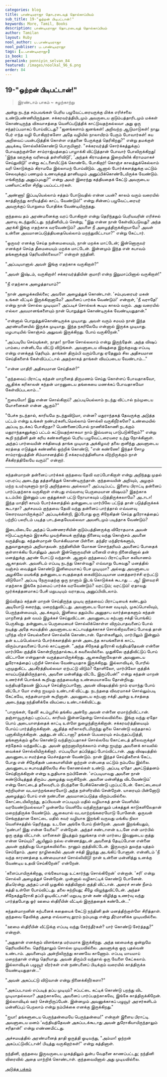 ```yaml
---
categories: blog
title: பாண்டியராஜா தொடரடைவுத் தொல்காப்பியம்
sub_title: 19-"ஒற்றன் பிடிபட்டான்!"
keywords: More, Tamil, Books
description: பாண்டியராஜா தொடரடைவுத் தொல்காப்பியம்
author: Tamilan
layout: Ruby
nool_author: ப.பாண்டியராஜா
nool_publiser: ப.பாண்டியராஜா
tags: [ப.பாண்டியராஜா]
is_book: 1
permalink: ponniyin_selvan_84
featured: /images/noolkal_96_6.png
order: 84
---
```



## 19-"ஒற்றன் பிடிபட்டான்!"

> இரண்டாம் பாகம் ~ சுழற்காற்று

அன்று நடந்த சம்பவங்கள் பெரிய பழுவேட்டரையருக்கு மிக்க எரிச்சலை உண்டுபண்ணியிருந்தன. சக்கரவர்த்தியிடமும் அவருடைய குடும்பத்தாரிடமும் மக்கள் கொண்டிருந்த விசுவாசத்தை வெளிப்படுத்திக் காட்டுவதற்கல்லவா அது ஒரு சந்தர்ப்பமாகப் போய்விட்டது? "ஜனங்களாம் ஜனங்கள்! அறிவற்ற ஆடுமாடுகள்! நாலு பேர் எந்த வழி போகிறார்களோ அதே வழியில் நாலாயிரம் பேரும் போவார்கள்! சுய அறிவைப் பயன்படுத்திக் கொள்ள எத்தனை பேருக்குத் தெரிகிறது?" என்று தமக்குள் அடிக்கடி சொல்லிக்கொண்டு பொருமினார். "சக்கரவர்த்தி சொர்க்கத்துக்குப் போவதற்குள்ளே சாம்ராஜ்யத்தைப் பாழாக்கி விட்டுத்தான் போவார் போலிருக்கிறது! 'இந்த ஊருக்கு வரியைத் தள்ளிவிடு!', 'அந்தக் கிராமத்தை இறையிலிக் கிராமமாகச் செய்துவிடு!' என்று கட்டளையிட்டுக் கொண்டே போகிறார்! கொஞ்ச காலத்துக்கெல்லாம் வரி கொடுக்கும் கிராமமே இல்லாமற் போய்விடும். ஆனால் போர்க்களத்துக்கு மட்டும் செலவுக்குப் பணமும் உணவுக்குத் தானியமும் அனுப்பிக்கொண்டேயிருக்க வேண்டும். எங்கிருந்து அனுப்புவது?" என்று அவர் இரைந்து கத்தியதைக் கேட்டு அவருடைய பணியாட்களே சிறிது பயப்பட்டார்கள்.

"அண்ணா! இப்படியெல்லாம் சத்தம் போடுவதில் என்ன பயன்? காலம் வரும் வரையில் காத்திருந்து காரியத்தில் காட்ட வேண்டும்!" என்று சின்னப் பழுவேட்டரையர் அவருக்குப் பொறுமை போதிக்க வேண்டியிருந்தது.

குந்தவை தம் அரண்மனைக்கு வரப் போகிறாள் என்று தெரிந்ததும் பெரியவரின் எரிச்சல் அளவு கடந்துவிட்டது. நந்தினியிடம் சென்று, "இது என்ன நான் கேள்விப்படுவது? அந்த அரக்கி இங்கு எதற்காக வரவேண்டும்? அவளை நீ அழைத்திருக்கிறாயாமே? அவள் உன்னை அவமானப்படுத்தியதையெல்லாம் மறந்துவிட்டாயா?" என்று கேட்டார்.

"ஒருவர் எனக்கு செய்த நன்மையையும், நான் மறக்க மாட்டேன்; இன்னொருவர் எனக்குச் செய்த தீமையையும் மறக்க மாட்டேன். இன்னமும் இந்த என் சுபாவம் தங்களுக்குத் தெரியவில்லையா?" என்றாள் நந்தினி.

"அப்படியானால் அவள் இங்கு எதற்காக வருகிறாள்?"

"அவள் இஷ்டம், வருகிறாள்! சக்கரவர்த்தியின் குமாரி என்ற இறுமாப்பினால் வருகிறாள்!"

"நீ எதற்காக அழைத்தாயாம்?"

"நான் அழைக்கவில்லை; அவளே அழைத்துக் கொண்டாள். 'சம்புவரையர் மகன் உங்கள் வீட்டில் இருக்கிறானாமே? அவனைப் பார்க்க வேண்டும்!' என்றாள், 'நீ வராதே!' என்று நான் சொல்ல முடியுமா? அப்படிச் சொல்லக் கூடிய காலம் வரும். அது வரையில் எல்லா அவமானங்களையும் நான் பொறுத்துக் கொண்டிருக்க வேண்டியதுதான்."

"என்னால் பொறுத்துக்கொண்டிருக்க முடியாது. அவள் வரும் சமயம் நான் இந்த அரண்மனையில் இருக்க முடியாது. இந்த நகரிலேயே என்னால் இருக்க முடியாது. மழபாடியில் கொஞ்சம் அலுவல் இருக்கிறது. போய் வருகிறேன்."

"அப்படியே செய்யுங்கள், நாதா! நானே சொல்லலாம் என்று இருந்தேன். அந்த விஷப் பாம்பை என்னிடமே விட்டு விடுங்கள். அவளுடைய விஷத்தை இறக்குவது எப்படி என்று எனக்குத் தெரியும். தாங்கள் திரும்பி வரும்போது ஏதேனும் சில அதிசயமான செய்திகளைக் கேள்விப்பட்டால் அதற்காகத் தாங்கள் வியப்படைய வேண்டாம்..."

"என்ன மாதிரி அதிசயமான செய்திகள்?"

"குந்தவைப் பிராட்டி கந்தன் மாறனைத் திருமணம் செய்து கொள்ளப் போவதாகவோ, ஆதிக்க கரிகாலன் கந்தன் மாறனுடைய தங்கையை மணக்கப் போவதாகவோ கேள்விப்படலாம்..."

"ஐயையோ! இது என்ன சொல்கிறாய்? அப்படியெல்லாம் நடந்து விட்டால் நம்முடைய யோசனைகள் என்ன ஆகும்?"

"பேச்சு நடந்தால், காரியமே நடந்துவிடுமா, என்ன? மதுராந்தகத் தேவருக்கு அடுத்த பட்டம் என்று உங்கள் நண்பர்களிடமெல்லாம் சொல்லி வருகிறீர்களே? உண்மையில் அப்படி நடக்கப் போகிறதா? பெண்ணைப்போல் நாணிக்கோணி நடக்கும் மதுராந்தகனுக்குப் பட்டம் கட்டுவதற்காகவா நாம் இவ்வளவு பாடுபடுகிறோம்?" என்று கூறி நந்தினி தன் கரிய கண்களினால் பெரிய பழுவேட்டரையரை உற்று நோக்கினாள். அந்தப் பார்வையின் சக்தியைத் தாங்க முடியாத அக்கிழவர் தலை குனிந்து அவளுடைய கரத்தை எடுத்துக் கண்ணில் ஒற்றிக் கொண்டு, "என் கண்ணே! இந்தச் சோழ சாம்ராஜ்யத்தின் சிம்மாசனத்தில் நீ சக்கரவர்த்தினியாக வீற்றிருக்கும் நாள் சீக்கிரத்திலேயே வரும்!" என்றார்.

* * *

கந்தன்மாறன் தன்னைப் பார்க்கக் குந்தவை தேவி வரப்போகிறாள் என்று அறிந்தது முதல் பரபரப்பு அடைந்து தத்தளித்துக் கொண்டிருந்தான். குந்தவையின் அறிவும், அழகும் மற்ற உயர்வுகளும் நாடு அறிந்தவை அல்லவா? அப்படிப்பட்ட இளைய பிராட்டி தன்னைப் பார்ப்பதற்காக வருகிறாள் என்பது எவ்வளவு பெருமையான விஷயம்? இதற்காக உடம்பில் இன்னும் பல குத்துக்கள் பட்டு நோயாகவும் படுத்திருக்கலாமே? அடாடா! இந்த மாதிரி காயம் போர்க்களத்தில் தன்னுடைய மார்பிலே பட்டுத் தான் படுத்திருக்கக் கூடாதா? அச்சமயம் குந்தவை தேவி வந்து தன்னைப் பார்த்தால் எவ்வளவு கௌரவமாயிருக்கும்? அப்படிக்கின்றி, இப்போது ஒரு சிநேகிதன் செய்த துரோகத்தைப் பற்றிப் பலரிடம் படித்த பாடத்தையேயல்லவா அவளிடமும் படித்தாக வேண்டும்?

இடையிடையே அந்தப் பெண்ணரசியின் குடும்பத்தினருக்கு விரோதமாக அவன் ஈடுபட்டிருக்கும் இரகசிய முயற்சியைக் குறித்து நினைவு வந்து கொஞ்சம் அவனை வருத்தியது. கந்தன்மாறன் யோக்கியமான பிள்ளை. தந்திர மந்திரங்களும், சூதுவாதுகளும் அறியாதவன். நந்தினியின் மோகன சௌந்தரியம் அவனைப் போதைக் குள்ளாக்கிய போதிலும் அவள் இன்னொருவரின் மனைவி என்ற நினைவினால் தன் மனத்துக்கு அரண் போட்டு வந்தான். ஆனால் குந்தவைப் பிராட்டியோ கலியாணம் ஆகாதவள். அவளிடம் எப்படி நடந்து கொள்வது? எவ்வாறு பேசுவது? மனத்தில் வஞ்சம் வைத்துக் கொண்டு இனிமையாகப் பேச முடியுமா? அல்லது அவளுடைய அழகிலே மயங்கித் தன்னுடைய சபதத்தைக் கைவிடும்படியான மனத்தளர்ச்சி ஏற்பட்டு விடுமோ? அப்படி நேருவதற்கு ஒரு நாளும் இடங் கொடுக்கக் கூடாது ... ஆ! இளவரசி எதற்காக இங்கே நம்மைப் பார்க்க வரவேண்டும்? வரட்டும்; வரட்டும்! ஏதாவது மூர்க்கத்தனமாகப் பேசி மறுபடியும் வராதபடி அனுப்பிவிடலாம்.

இவ்விதம் கந்தன் மாறன் செய்திருந்த முடிவு குந்தவைப் பிராட்டியைக் கண்டதும் அடியோடு கரைந்து, மறைந்துவிட்டது. அவளுடைய மோகன வடிவும், முகப்பொலிவும், பெருந்தன்மையும், அடக்கமும், இனிமை ததும்பிய அனுதாப வார்த்தைகளும் கந்தன் மாறனைத் தன் வயம் இழக்கச் செய்துவிட்டன. அவனுடைய கற்பனா சக்தி பொங்கிப் பெருகியது. தன்னுடைய பெருமையைச் சொல்லிக்கொள்ள விரும்பாதவனைப் போல் நடித்து அதே சமயத்தில் அவளுடைய கட்டாயத்துக்காகச் சொல்கிறவனைப் போலத் தான் புரிந்த வீரச் செயல்களைச் சொல்லிக் கொண்டான். தோள்களிலும், மார்பிலும் இன்னும் தன் உடம்பெல்லாம் போர்க்களத்தில் தான் அடைந்த காயங்களைக் காட்ட விரும்பாதவனைப் போல் காட்டினான். "அந்த சிநேகத் துரோகி வந்தியத்தேவன் என்னை மார்பிலே குத்திக் கொன்றிருந்தால்கூடக் கவலையில்லை. முதுகிலே குத்திவிட்டுப் போய் விட்டானே என்றுதான் வருத்தமாயிருக்கிறது. ஆகையினாலேதான் அவனுடைய துரோகத்தைப் பற்றிச் சொல்ல வேண்டியதாக இருக்கிறது. இல்லாவிடில், போரில் புறமுதுகிட்ட அபகீர்த்தியல்லவா ஏற்பட்டு விடும்? தோளிலோ, மார்பிலோ குத்திக் காயப்படுத்தியிருந்தால், அவனை மன்னித்து விட்டே இருப்பேன்!" என்று கந்தன் மாறன் உணர்ச்சி பொங்கக் கூறியது குந்தவைக்கு உண்மையாகவே தோன்றியது. வந்தியத்தேவன் இப்படிச் செய்திருப்பானோ, அவன் விஷயத்தில் நாம் ஏமாந்து போய் விட்டோ மோ என்ற ஐயமும் உண்டாகி விட்டது. நடந்ததை விவரமாகச் சொல்லும்படி கேட்கவே, கந்தன்மாறன் கூறினான். அவனுடைய கற்பனா சக்தி அன்று உச்சத்தை அடைந்தது நந்தினிக்கே வியப்பை உண்டாக்கிவிட்டது.

"பாருங்கள், தேவி! கடம்பூரில் தங்கிய அன்றே அவன் என்னை ஏமாற்றிவிட்டான். தஞ்சாவூருக்குப் புறப்பட்ட காரியம் இன்னதென்று சொல்லவில்லை. இங்கு வந்து ஏதோ பொய் அடையாளத்தைக் காட்டி உள்ளே நுழைந்திருக்கிறான். சக்கரவர்த்தியையும் போய்ப் பார்த்திருக்கிறான். ஆதித்த கரிகாலரிடமிருந்து ஓலை கொண்டு வந்ததாகப் புளுகியிருக்கிறான். அத்துடன் விட்டானா? தங்கள் பெயரையும் சம்பந்தப்படுத்தி, தங்களுக்கும் ஓலை கொண்டு வந்திருப்பதாகச் சொல்லவே கோட்டைத் தலைவருக்குச் சந்தேகம் வந்துவிட்டது. அவன் ஒற்றனாயிருக்கலாம் என்று ஐயுற்று அவனைக் காவலில் வைக்கச் சொல்லியிருக்கிறார். எப்படியோ தப்பித்துப் போய்விட்டான். அது விஷயத்தில் அவனுடைய சமர்த்தை மெச்சத்தான் வேண்டும். நான் இந்தச் செய்திகளைக் கேட்ட போது என் சிநேகிதன் பகையாளியின் ஒற்றன் என்பதை மட்டும் நம்பவே இல்லை. அவனுடைய சுபாவத்திலேயே சில கோணல்கள் உண்டு. அப்படி ஏதோ அசட்டுத்தனம் செய்திருக்கிறான் என்று உறுதியாக நம்பினேன். 'எப்படியாவது அவனை நான் கண்டுபிடித்துத் திரும்ப அழைத்து வருகிறேன். அவனை மன்னித்து விடவேண்டும்' என்று கோட்டைத் தலைவரிடம் நிபந்தனை பேசிக்கொண்டு புறப்பட்டேன். கோட்டையைச் சுற்றியுள்ள வடவாற்றங்கரையோடு அந்த நள்ளிரவில் சென்றேன். யாரையும் பின்னோடு அழைத்துப் போய் என் நண்பனை அவமானப்படுத்த விரும்பவில்லை. கோட்டையிலிருந்து, தப்பியவன் எப்படியும் மதில் வழியாகத் தான் வெளியில் வரவேண்டுமல்லவா? முன்னமே வெளியே வந்திருந்தாலும் பக்கத்துக் காடுகளிலேதான் மறைந்திருக்க வேண்டும். ஆகையால் வடவாற்றங்கரையோடு போனேன். ஒருவன் செங்குத்தான கோட்டை மதில் சுவர் வழியாக இறங்கி வருவது மங்கிய நிலா வெளிச்சத்தில் தெரிந்தது. உடனே அங்கே போய் நின்றேன். அவன் இறங்கியதும், 'நண்பா! இது என்ன வேலை?' என்றேன். அந்தச் சண்டாளன் உடனே என் மார்பில் ஒரு குத்து விட்டான். யானைகள் இடித்தும் நலுங்காத என் மார்பை இவனுடைய குத்து என்ன செய்யும்? ஆயினும் நல்ல எண்ணத்துடன் அவனைத் தேடிப்போன என்னை அவன் குத்தியது பொறுக்கவில்லை. நானும் குத்திவிட்டேன். இருவரும் துவந்த யுத்தம் செய்தோம். அரை நாழிகையில் அவன் சக்தி இழந்து அடங்கிப் போனான். என்னிடம் 'நீ வந்த காரணத்தை உண்மையாகச் சொல்லிவிடு! நான் உன்னை மன்னித்து உனக்கு வேண்டிய உதவி செய்கிறேன்!' என்றேன்.

'களைப்பாயிருக்கிறது, எங்கேயாவது உட்கார்ந்து சொல்கிறேன்' என்றான். 'சரி' என்று சொல்லி அழைத்துச் சென்றேன். முன்னால் வழிகாட்டிக் கொண்டு போனேன். திடீரென்று அந்தப் பாவி முதுகில் கத்தியினால் குத்தி விட்டான். அரைச் சாண் நீளம் கத்தி உள்ளே போய்விட்டது. தலை சுற்றியது; கீழே விழுந்துவிட்டேன். அந்தச் சிநேகத்துரோகி தப்பி ஓடிவிட்டான்! மறுபடி நான் கண் விழித்து உணர்வு வந்து பார்த்தபோது ஓர் ஊமை ஸ்திரீயின் வீட்டில் இருந்ததைக் கண்டேன்..."

கந்தன்மாறனின் கற்பனைக் கதையைக் கேட்டு நந்தினி தன் மனத்திற்குள்ளே சிரித்தாள். குந்தவை தேவிக்கு அதை எவ்வளவு தூரம் நம்புவது என்று தீர்மானிக்க முடியவில்லை.

"ஊமை ஸ்திரீயின் வீட்டுக்கு எப்படி வந்து சேர்ந்தீர்கள்? யார் கொண்டு சேர்த்தது?" என்றாள்.

"அதுதான் எனக்கும் விளங்காத மர்மமாக இருக்கிறது. அந்த ஊமைக்கு ஒன்றுமே தெரியவில்லை. தெரிந்தாலும் சொல்ல முடியவில்லை. அவளுக்கு ஒரு புதல்வன் உண்டாம். அவனையும் அன்றிலிருந்து காணவே காணோம். எப்படி மாயமாய் மறைந்தான் என்று தெரியாது. அவன் திரும்பி வந்தால் ஒரு வேளை கேட்கலாம். இல்லாவிடில் பழுவூர் வீரர்கள் என் நண்பனைப் பிடிக்கும் வரையில் காத்திருக்க வேண்டியதுதான்..."

"அவன் அகப்பட்டு விடுவான் என்று நினைக்கிறீர்களா?"

"அகப்படாமல் எப்படித் தப்ப முடியும்? சப்பட்டை கட்டிக் கொண்டு பறந்து விட முடியாதல்லவா? அதற்காகவே, அவனைப் பார்ப்பதற்காகவே, இங்கே காத்திருக்கிறேன். இல்லாவிடில் ஊர் சென்றிருப்பேன். இன்னமும் அவனுக்காகப் பழுவூர் அரசர்களிடம் மன்னிப்புப் பெறலாம் என்று நம்பிக்கை எனக்கு இருக்கிறது."

"ஐயா! தங்களுடைய பெருந்தன்மையே பெருந்தன்மை!" என்றாள் இளைய பிராட்டி. அவளுடைய மனம் 'வந்தியத்தேவன் அகப்படக்கூடாது அவன் துரோகியாயிருந்தாலும் சரிதான்!' என்று எண்ணமிட்டது.

அச்சமயத்தில் அரண்மனைத் தாதி ஒருத்தி ஓடிவந்து, "அம்மா! ஒற்றன் அகப்பட்டுவிட்டான்! பிடித்து வருகிறார்கள்!" என்று கத்தினாள்.

நந்தினி, குந்தவை இருவருடைய முகத்திலும் துன்ப வேதனை காணப்பட்டது; நந்தினி விரைவில் அதை மாற்றிக் கொண்டாள். குந்தவையினால் அது முடியவில்லை.

[அடுத்த பக்கம்](ponniyin_selvan_85)